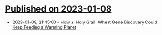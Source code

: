# [Published on 2023-01-08](index.md)

* [2023-01-08, 21:45:00](https://science.slashdot.org/story/23/01/08/2143239/how-a-holy-grail-wheat-gene-discovery-could-keep-feeding-a-warming-planet?utm_source=rss1.0mainlinkanon&utm_medium=feed) - [How a 'Holy Grail' Wheat Gene Discovery Could Keep Feeding a Warming Planet](https://science.slashdot.org/story/23/01/08/2143239/how-a-holy-grail-wheat-gene-discovery-could-keep-feeding-a-warming-planet?utm_source=rss1.0mainlinkanon&utm_medium=feed)

